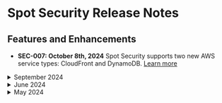 # Spot Security Release Notes

## Features and Enhancements

* **SEC-007: October 8th, 2024** Spot Security supports two new AWS service types: CloudFront and DynamoDB. [Learn more](spot-security/security-matrix/)

<details>
  <summary markdown="span">September 2024</summary>

* **SEC-006: September 16th, 2024** Spot Security supports two new AWS service types: ECS (Elastic Container Service) and SQS (Simple Queue Service). [Learn more](spot-security/security-matrix/)

* **SEC-005: September 16th, 2024** You can get email notifications when a set of specific security rules fail. The email notification contains details about the rules and the failing assets. [Learn more](spot-security/features/analyze-risks/)

</details>


<details>
  <summary markdown="span">June 2024</summary>

* **SEC-004: June 25th, 2024** Spot Security now supports automatic remediation of misconfigurations. This lets you fix detected risks with a single click. Spot Security lets you view the logs of all previous remediations and roll back if there are issues. In addition, role-based access control (RBAC) lets admins control who can do these remediations. This way, only authorized users can make changes to the security posture. [Learn more](spot-security/features/analyze-risks/remediate)

* **SEC-003: June 20th, 2024** Spot Security has launched an enhanced version of the IAM Entitlement Analyzer. You can now run simple queries to determine who can perform specific actions on various assets. Additionally, it helps optimize policies by identifying duplicate and excessive privileges. [Learn more](spot-security/features/policy-engine)

* **SEC-002: June 2nd, 2024** With Infrastructure as Code (IaC) scanning, you can now examine your source code repository for misconfigurations. You can also integrate this with your pull requests (PRs), and Spot Security will comment on any detected misconfigurations on the PR itself. This enables you to take corrective actions before merging the pull request, helps ensure your infrastructure is properly configured, and minimizes the risks in your deployments. [Learn more](spot-security/features/iac-scan/)

</details>


<details>
  <summary markdown="span">May 2024</summary>

* **SEC-001: May 22, 2024** Spot Security has released a new Prioritised Vulnerability feature. This feature is designed to streamline vulnerability patching by contextualizing CVEs based on the host they are detected on. Instead of solely relying on severity, this feature assigns a priority ranking from 1 to 100, with lower ranks indicating higher risk. [Learn more](spot-security/features/security-dashboard/?id=prioritised-vulnerability)

</details>
